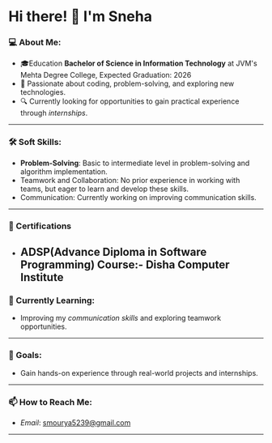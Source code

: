# Hi there! 👋 I'm Sneha  

### 💻 About Me:
- 🎓Education **Bachelor of Science in Information Technology** at JVM's Mehta Degree College, Expected Graduation: 2026
- 🌟 Passionate about coding, problem-solving, and exploring new technologies.  
- 🔍 Currently looking for opportunities to gain practical experience through *internships*.  

---

### 🛠 Soft Skills:
- **Problem-Solving**: Basic to intermediate level in problem-solving and algorithm implementation.
- Teamwork and Collaboration: No prior experience in working with teams, but eager to learn and develop these skills.
- Communication: Currently working on improving communication skills.
---

### 📜 Certifications
- **ADSP(Advance Diploma in Software Programming) Course**:-  Disha Computer Institute
  ---
  
### 🌱 Currently Learning:  
- Improving my *communication skills* and exploring teamwork opportunities.  
---

### 🎯 Goals:
- Gain hands-on experience through real-world projects and internships.  
---

### 📫 How to Reach Me:
- *Email*: smourya5239@gmail.com  
---





<!---
Saini32/Saini32 is a ✨ special ✨ repository because its `README.md` (this file) appears on your GitHub profile.
You can click the Preview link to take a look at your changes.
--->
